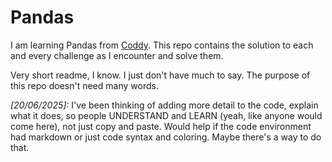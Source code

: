 # Pandas

I am learning Pandas from [Coddy](coddy.tech). This repo contains the solution to each and every challenge as I encounter and solve them.

Very short readme, I know. I just don't have much to say. The purpose of this repo doesn't need many words.

*[20/06/2025]:* I've been thinking of adding more detail to the code, explain what it does, so people UNDERSTAND and LEARN (yeah, like anyone would come here), not just copy and paste. Would help if the code environment had markdown or just code syntax and coloring. Maybe there's a way to do that.
